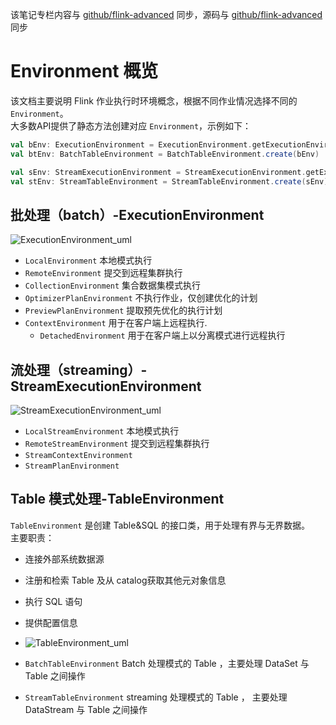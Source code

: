 该笔记专栏内容与 [github/flink-advanced](https://github.com/GourdErwa/flink-advanced/tree/master/flink-notes) 同步，源码与 [github/flink-advanced](https://github.com/GourdErwa/flink-advanced) 同步
# Environment 概览
该文档主要说明 Flink 作业执行时环境概念，根据不同作业情况选择不同的 `Environment`。  
大多数API提供了静态方法创建对应 `Environment`，示例如下：
```scala
val bEnv: ExecutionEnvironment = ExecutionEnvironment.getExecutionEnvironment
val btEnv: BatchTableEnvironment = BatchTableEnvironment.create(bEnv)

val sEnv: StreamExecutionEnvironment = StreamExecutionEnvironment.getExecutionEnvironment
val stEnv: StreamTableEnvironment = StreamTableEnvironment.create(sEnv)
```

## 批处理（batch）-ExecutionEnvironment

![ExecutionEnvironment_uml](https://raw.githubusercontent.com/GourdErwa/flink-advanced/master/flink-notes/images/ExecutionEnvironment_uml.png)

- `LocalEnvironment` 本地模式执行
- `RemoteEnvironment` 提交到远程集群执行
- `CollectionEnvironment` 集合数据集模式执行
- `OptimizerPlanEnvironment` 不执行作业，仅创建优化的计划
- `PreviewPlanEnvironment` 提取预先优化的执行计划
- `ContextEnvironment` 用于在客户端上远程执行.
    - `DetachedEnvironment` 用于在客户端上以分离模式进行远程执行
    
## 流处理（streaming）-StreamExecutionEnvironment

![StreamExecutionEnvironment_uml](https://raw.githubusercontent.com/GourdErwa/flink-advanced/master/flink-notes/images/StreamExecutionEnvironment_uml.png)

- `LocalStreamEnvironment` 本地模式执行
- `RemoteStreamEnvironment` 提交到远程集群执行
- `StreamContextEnvironment` 
- `StreamPlanEnvironment` 

## Table 模式处理-TableEnvironment
`TableEnvironment` 是创建 Table&SQL 的接口类，用于处理有界与无界数据。  
主要职责：  
- 连接外部系统数据源
- 注册和检索 Table 及从 catalog获取其他元对象信息
- 执行 SQL 语句
- 提供配置信息
- ![TableEnvironment_uml](https://raw.githubusercontent.com/GourdErwa/flink-advanced/master/flink-notes/images/TableEnvironment_uml.png)

- `BatchTableEnvironment` Batch 处理模式的 Table ，主要处理 DataSet 与 Table 之间操作
- `StreamTableEnvironment` streaming 处理模式的 Table ， 主要处理 DataStream 与 Table 之间操作
